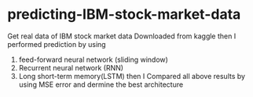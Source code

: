 # predicting-IBM-stock-market-data
Get real data of IBM stock market data Downloaded from kaggle then I performed prediction by using 
1) feed-forward neural network (sliding window)
2)  Recurrent neural network (RNN)
3)  Long short-term memory(LSTM)
then I Compared all above results by using MSE error and dermine the best architecture
